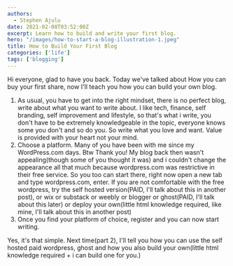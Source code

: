 ```yaml
---
authors: 
  - Stephen Ajulu
date: 2021-02-08T03:52:00Z
excerpt: Learn how to build and write your first blog.
hero: "/images/how-to-start-a-blog-illustration-1.jpeg"
title: How to Build Your First Blog
categories: ['life']
tags: ['blogging']
---
```


Hi everyone, glad to have you back. Today we've talked about How you can buy your first share, now I'll teach you how you can build your own blog.

1. As usual, you have to get into the right mindset, there is no perfect blog, write about what you want to write about. I like tech, finance, self branding, self improvement and lifestyle, so that's what i write, you don't have to be extremely knowledgeable in the topic, everyone knows some you don't and so do you. So write what you love and want. Value is provided with your heart not your mind.
2. Choose a platform. Many of you have been with me since my WordPress.com days. Btw Thank you! My blog back then wasn't appealing(though some of you thought it was) and i couldn't change the appearance all that much because wordpress.com was restrictive in their free service. So you too can start there, right now open a new tab and type wordpress.com, enter. If you are not comfortable with the free wordpress, try the self hosted version(PAID, I'll talk about this in another post), or wix or substack or weebly or blogger or ghost(PAID, I'll talk about this later) or deploy your own(little html knowledge required, like mine, I'll talk about this in another post)
3. Once you find your platform of choice, register and you can now start writing.

Yes, it's that simple. Next time(part 2), I'll tell you how you can use the self hosted paid wordpress, ghost and how you also build your own(little html knowledge required + i can build one for you.)
